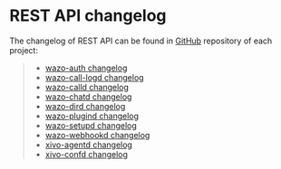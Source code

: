 # REST API changelog

The changelog of REST API can be found in
[GitHub](https://github.com/wazo-pbx) repository of each project:

>   - [wazo-auth
>     changelog](https://github.com/wazo-pbx/wazo-auth/blob/master/CHANGELOG.md)
>   - [wazo-call-logd
>     changelog](https://github.com/wazo-pbx/wazo-call-logd/blob/master/CHANGELOG.md)
>   - [wazo-calld
>     changelog](https://github.com/wazo-pbx/wazo-calld/blob/master/CHANGELOG.md)
>   - [wazo-chatd
>     changelog](https://github.com/wazo-pbx/wazo-chatd/blob/master/CHANGELOG.md)
>   - [wazo-dird
>     changelog](https://github.com/wazo-pbx/wazo-dird/blob/master/CHANGELOG.md)
>   - [wazo-plugind
>     changelog](https://github.com/wazo-pbx/wazo-plugind/blob/master/CHANGELOG.md)
>   - [wazo-setupd
>     changelog](https://github.com/wazo-pbx/wazo-setupd/blob/master/CHANGELOG.md)
>   - [wazo-webhookd
>     changelog](https://github.com/wazo-pbx/wazo-webhookd/blob/master/CHANGELOG.md)
>   - [xivo-agentd
>     changelog](https://github.com/wazo-pbx/xivo-agentd/blob/master/CHANGELOG.md)
>   - [xivo-confd
>     changelog](https://github.com/wazo-pbx/xivo-confd/blob/master/CHANGELOG.md)
